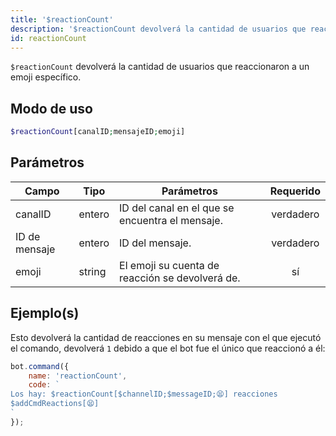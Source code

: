 ```yaml
---
title: '$reactionCount'
description: '$reactionCount devolverá la cantidad de usuarios que reaccionaron a un emoji específico.'
id: reactionCount
---
```


`$reactionCount` devolverá la cantidad de usuarios que reaccionaron a un emoji específico.

## Modo de uso

```php
$reactionCount[canalID;mensajeID;emoji]
```

## Parámetros

| Campo         | Tipo   | Parámetros                                      | Requerido |
| ------------- | ------ | ----------------------------------------------- |:---------:|
| canalID       | entero | ID del canal en el que se encuentra el mensaje. | verdadero |
| ID de mensaje | entero | ID del mensaje.                                 | verdadero |
| emoji         | string | El emoji su cuenta de reacción se devolverá de. |    sí     |

## Ejemplo(s)

Esto devolverá la cantidad de reacciones en su mensaje con el que ejecutó el comando, devolverá `1` debido a que el bot fue el único que reaccionó a él:

```javascript
bot.command({
    name: 'reactionCount',
    code: `
Los hay: $reactionCount[$channelID;$messageID;😫] reacciones
$addCmdReactions[😫]
`
});
```
